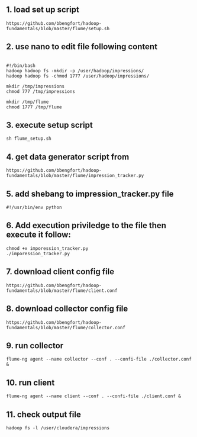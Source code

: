 ## 1. load set up script 
```shell
https://github.com/bbengfort/hadoop-fundamentals/blob/master/flume/setup.sh
```

## 2. use nano to edit file following content
```shell

#!/bin/bash
hadoop hadoop fs -mkdir -p /user/hadoop/impressions/
hadoop hadoop fs -chmod 1777 /user/hadoop/impressions/

mkdir /tmp/impressions
chmod 777 /tmp/impressions

mkdir /tmp/flume
chmod 1777 /tmp/flume

```
## 3. execute setup script

```shell
sh flume_setup.sh
```

## 4. get data generator script from
```
https://github.com/bbengfort/hadoop-fundamentals/blob/master/flume/impression_tracker.py
```
## 5. add shebang to impression_tracker.py file
```shell
#!/usr/bin/env python

```

## 6. Add execution priviledge to the file then execute it follow:

```shell
chmod +x imporession_tracker.py
./imporession_tracker.py
```

## 7. download client config file
```
https://github.com/bbengfort/hadoop-fundamentals/blob/master/flume/client.conf
```

## 8. download collector config file
```
https://github.com/bbengfort/hadoop-fundamentals/blob/master/flume/collector.conf
```

## 9. run collector 
```shell
flume-ng agent --name collector --conf . --confi-file ./collector.conf &

```

## 10. run client
```shell
flume-ng agent --name client --conf . --confi-file ./client.conf &

```

## 11. check output file

```shell
hadoop fs -l /user/cloudera/impressions 
```